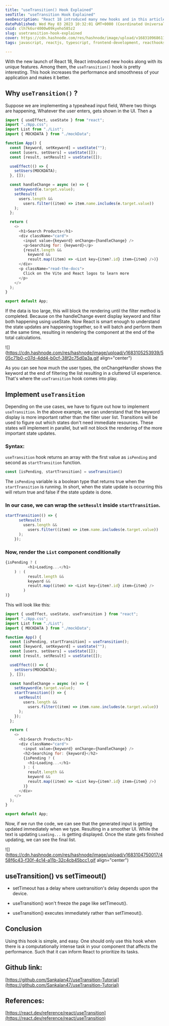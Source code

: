 ```yaml
---
title: "useTransition() Hook Explained"
seoTitle: "useTransition Hook Explained"
seoDescription: "React 18 introduced many new hooks and in this article I will be talking about useTransition hook."
datePublished: Wed May 03 2023 10:32:01 GMT+0000 (Coordinated Universal Time)
cuid: clh7k6ur4000w09kyeho585z2
slug: usetransition-hook-explained
cover: https://cdn.hashnode.com/res/hashnode/image/upload/v1683109686118/f3090a55-07d5-4403-b5ff-928df93f8ec3.jpeg
tags: javascript, reactjs, typescript, frontend-development, reacthooks

---
```


With the new launch of React 18, React introduced new hooks along with its unique features. Among them, the `useTransition()` hook is pretty interesting. This hook increases the performance and smoothness of your application and makes it better.

## Why `useTransition()` ?

Suppose we are implementing a typeahead input field, Where two things are happening, Whatever the user enters, gets shown in the UI. Then a

```javascript
import { useEffect, useState } from "react";
import "./App.css";
import List from "./List";
import { MOCKDATA } from "./mockData";

function App() {
  const [keyword, setKeyword] = useState("");
  const [users, setUsers] = useState([]);
  const [result, setResult] = useState([]);

  useEffect(() => {
    setUsers(MOCKDATA);
  }, []);

  const handleChange = async (e) => {
    setKeyword(e.target.value);
    setResult(
      users.length &&
        users.filter((item) => item.name.includes(e.target.value))
    );
  };

  return (
    <>
      <h1>Search Products</h1>
      <div className="card">
        <input value={keyword} onChange={handleChange} />
        <p>Searching for: {keyword}</p>
        {result.length &&
          keyword &&
          result.map((item) => <List key={item?.id} item={item} />)}
      </div>
      <p className="read-the-docs">
        Click on the Vite and React logos to learn more
      </p>
    </>
  );
}

export default App;
```

If the data is too large, this will block the rendering until the filter method is completed. Because on the handleChange event display keyword and filter both happening using useState. Now React is smart enough to understand the state updates are happening together, so it will batch and perform them at the same time, resulting in rendering the component at the end of the total calculations.

![](https://cdn.hashnode.com/res/hashnode/image/upload/v1683105253939/505c71b0-c07d-4dd4-b0cf-38f2c75d0a3a.gif align="center")

As you can see how much the user types, the onChangeHandler shows the keyword at the end of filtering the list resulting in a cluttered UI experience. That's where the `useTransition` hook comes into play.

## Implement `useTransition`

Depending on the use cases, we have to figure out how to implement `useTransition`. In the above example, we can understand that the keyword display is more important rather than the filter user list. Transitions will be used to figure out which states don't need immediate resources. These states will implement in parallel, but will not block the rendering of the more important state updates.

### Syntax:

`useTransition` hook returns an array with the first value as `isPending` and second as `startTransition` function.

```javascript
const [isPending, startTransition] = useTransition()
```

The `isPending` variable is a boolean type that returns true when the `startTransition` is running. In short, when the state update is occurring this will return true and false if the state update is done.

### In our case, we can wrap the `setResult` inside `startTransition`.

```javascript
startTransition(() => {
      setResult(
        users.length &&
          users.filter((item) => item.name.includes(e.target.value))
      );
    });
```

### Now, render the `List` component conditionally

```javascript
{isPending ? (
          <h1>Loading...</h1>
    ) : (
          result.length &&
          keyword &&
          result.map((item) => <List key={item?.id} item={item} />
        )
)}
```

This will look like this:

```javascript
import { useEffect, useState, useTransition } from "react";
import "./App.css";
import List from "./List";
import { MOCKDATA } from "./mockData";

function App() {
  const [isPending, startTransition] = useTransition();
  const [keyword, setKeyword] = useState("");
  const [users, setUsers] = useState([]);
  const [result, setResult] = useState([]);

  useEffect(() => {
    setUsers(MOCKDATA);
  }, []);

  const handleChange = async (e) => {
    setKeyword(e.target.value);
    startTransition(() => {
      setResult(
        users.length &&
          users.filter((item) => item.name.includes(e.target.value))
      );
    });
  };

  return (
    <>
      <h1>Search Products</h1>
      <div className="card">
        <input value={keyword} onChange={handleChange} />
        <h2>Searching for: {keyword}</h2>
        {isPending ? (
          <h1>Loading...</h1>
        ) : (
          result.length &&
          keyword &&
          result.map((item) => <List key={item?.id} item={item} />)
        )}
      </div>
    </>
  );
}

export default App;
```

Now, if we run the code, we can see that the generated input is getting updated immediately when we type. Resulting in a smoother UI. While the text is updating `Loading...` is getting displayed. Once the state gets finished updating, we can see the final list.

![](https://cdn.hashnode.com/res/hashnode/image/upload/v1683104750017/458f6c43-f30f-4c14-a11b-32c4cb45bcc1.gif align="center")

## useTransition() vs setTimeout()

* setTimeout has a delay where usetransition's delay depends upon the device.
    
* useTransition() won't freeze the page like setTimeout().
    
* useTransition() executes immediately rather than setTimeout().
    

## Conclusion

Using this hook is simple, and easy. One should only use this hook when there is a computationally intense task in your component that affects the performance. Such that it can inform React to prioritize its tasks.

## Github link:

[https://github.com/Sankalan47/useTransition-Tutorial](https://github.com/Sankalan47/useTransition-Tutorial)

## References:

[https://react.dev/reference/react/useTransition](https://react.dev/reference/react/useTransition)